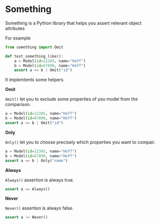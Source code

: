 # Something


Something is a Python library that helps you assert relevant object attributes

For example


```python
from something import Omit

def test_something_like():
    a = Model(id=12345, name="Hoff")
    b = Model(id=67890, name="Hoff")
    assert a == b | Omit("id")
```


It implemtents some helpers

**Omit**

`Omit()` let you to exclude some properties of you model from the comparison.

```python
a = Model(id=12345, name="Hoff")
b = Model(id=67890, name="Hoff")
assert a == b | Omit("id")
```

**Only**

`Only()` let you to choose precisely which properties you want to compair.


```python
a = Model(id=12345, name="Hoff")
b = Model(id=67890, name="Hoff")
assert a == b | Only("name")
```

**Always**

`Always()` assertion is always true.

```python
assert a == Always()
```

**Never**

`Never()` assertion is always false.

```python
assert a != Never()
```
